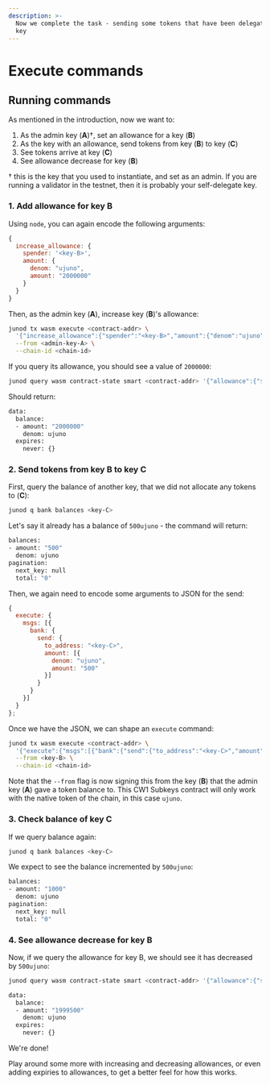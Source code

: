 ```yaml
---
description: >-
  Now we complete the task - sending some tokens that have been delegated to a
  key
---
```


# Execute commands

## Running commands

As mentioned in the introduction, now we want to:

1. As the admin key \(**A**\)†, set an allowance for a key \(**B**\)
2. As the key with an allowance, send tokens from key \(**B**\) to key \(**C**\)
3. See tokens arrive at key \(**C**\)
4. See allowance decrease for key \(**B**\)

† this is the key that you used to instantiate, and set as an admin. If you are running a validator in the testnet, then it is probably your self-delegate key.

### 1. Add allowance for key B

Using `node`, you can again encode the following arguments:

```javascript
{
  increase_allowance: {
    spender: '<key-B>',
    amount: {
      denom: "ujuno",
      amount: "2000000"
    }
  }
}
```

Then, as the admin key \(**A**\), increase key \(**B**\)'s allowance:

```bash
junod tx wasm execute <contract-addr> \
  '{"increase_allowance":{"spender":"<key-B>","amount":{"denom":"ujuno","amount":"2000000"}}}' \
  --from <admin-key-A> \
  --chain-id <chain-id>
```

If you query its allowance, you should see a value of `2000000`:

```bash
junod query wasm contract-state smart <contract-addr> '{"allowance":{"spender":"<key-B>"}}' --chain-id <chain-id>
```

Should return:

```bash
data:
  balance:
  - amount: "2000000"
    denom: ujuno
  expires:
    never: {}
```

### 2. Send tokens from key B to key C

First, query the balance of another key, that we did not allocate any tokens to \(**C**\):

```bash
junod q bank balances <key-C>
```

Let's say it already has a balance of `500ujuno` - the command will return:

```bash
balances:
- amount: "500"
  denom: ujuno
pagination:
  next_key: null
  total: "0"
```

Then, we again need to encode some arguments to JSON for the send:

```javascript
{
  execute: {
    msgs: [{
      bank: {
        send: {
          to_address: "<key-C>",
          amount: [{
            denom: "ujuno",
            amount: "500"
          }]
        }
      }
    }]
  }
};
```

Once we have the JSON, we can shape an `execute` command:

```bash
junod tx wasm execute <contract-addr> \
  '{"execute":{"msgs":[{"bank":{"send":{"to_address":"<key-C>","amount":[{"denom":"ujuno","amount":"500"}]}}}]}}' \
  --from <key-B> \
  --chain-id <chain-id>
```

Note that the `--from` flag is now signing this from the key \(**B**\) that the admin key \(**A**\) gave a token balance to. This CW1 Subkeys contract will only work with the native token of the chain, in this case `ujuno`.

### 3. Check balance of key C

If we query balance again:

```bash
junod q bank balances <key-C>
```

We expect to see the balance incremented by `500ujuno`:

```bash
balances:
- amount: "1000"
  denom: ujuno
pagination:
  next_key: null
  total: "0"
```

### 4. See allowance decrease for key B

Now, if we query the allowance for key B, we should see it has decreased by `500ujuno`:

```bash
junod query wasm contract-state smart <contract-addr> '{"allowance":{"spender":"<key-B>"}}' --chain-id <chain-id>
```

```bash
data:
  balance:
  - amount: "1999500"
    denom: ujuno
  expires:
    never: {}
```

We're done!

Play around some more with increasing and decreasing allowances, or even adding expiries to allowances, to get a better feel for how this works.

